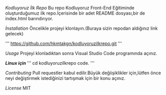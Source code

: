 *Kodluyoruz İlk Repo*
Bu repo Kodluyoruz Front-End Eğitiminde oluşturduğumuz ilk repo.İçerisinde bir adet README dosyası,bir de index.html barındırıyor.


*İnstallation*
Öncelikle projeyi klonlayın.(Buraya sizin repodan aldığınız link gelecek)

'''
https://github.com/hkmtakgn/kodluyoruzilkrepo.git
'''

*Usage*
Projeyi klonladıktan sonra Visual Studio Code programında açınız.

***Linux için***
'''
cd kodluyoruzilkrepo code.
'''

*Contributing*
Pull requestler kabul edilir.Büyük değiişiklikler için,lütfen önce neyi değiştirmek istediğinizi tartışmak için bir konu açınız.

*License*
MIT
